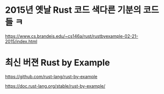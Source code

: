 # 2015년 옛날 Rust 코드 색다른 기분의 코드들 ㅋ

https://www.cs.brandeis.edu/~cs146a/rust/rustbyexample-02-21-2015/index.html



# 최신 버젼 Rust by Example

https://github.com/rust-lang/rust-by-example

https://doc.rust-lang.org/stable/rust-by-example/
